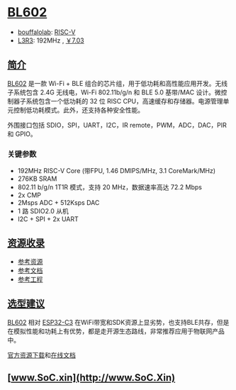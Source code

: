 ﻿# [BL602](https://doc.soc.xin/BL602)

* [bouffalolab](http://www.bouffalolab.com/): [RISC-V](https://github.com/SoCXin/RISC-V)
* [L3R3](https://github.com/SoCXin/Level): 192MHz , [￥7.03](https://item.szlcsc.com/3078664.html)

## [简介](https://github.com/SoCXin/BL602/wiki)

[BL602](https://www.bouffalolab.com/product/?type=list&category=13) 是一款 Wi-Fi + BLE 组合的芯片组，用于低功耗和高性能应用开发。无线子系统包含 2.4G 无线电，Wi-Fi
802.11b/g/n 和 BLE 5.0 基带/MAC 设计。微控制器子系统包含一个低功耗的 32 位 RISC CPU，高速缓存和存储器。电源管理单元控制低功耗模式。此外，还支持各种安全性能。

外围接口包括 SDIO，SPI，UART，I2C，IR remote，PWM，ADC，DAC，PIR 和 GPIO。

### 关键参数

* 192MHz RISC-V Core (带FPU, 1.46 DMIPS/MHz, 3.1 CoreMark/MHz)
* 276KB SRAM
* 802.11 b/g/n 1T1R 模式，支持 20 MHz，数据速率高达 72.2 Mbps
* 2x CMP
* 2Msps ADC + 512Ksps DAC
* 1 路 SDIO2.0 从机
* I2C + SPI + 2x UART

## [资源收录](https://github.com/SoCXin)

* [参考资源](src/)
* [参考文档](docs/)
* [参考工程](project/)

## [选型建议](https://github.com/SoCXin/BL602)

[BL602](https://item.szlcsc.com/3078664.html) 相对 [ESP32-C3](https://github.com/SoCXin/ESP32C3) 在WiFi带宽和SDK资源上显劣势，也支持BLE共存，但是在模拟性能和功耗上有优势，都是走开源生态路线，非常推荐应用于物联网产品中。

[官方资源下载](https://dev.bouffalolab.com/document?chip=BL602%2F604)和[在线文档](https://dev.bouffalolab.com/media/doc/602/open/datasheet/zh/html/index.html)


## [www.SoC.xin](http://www.SoC.Xin)
